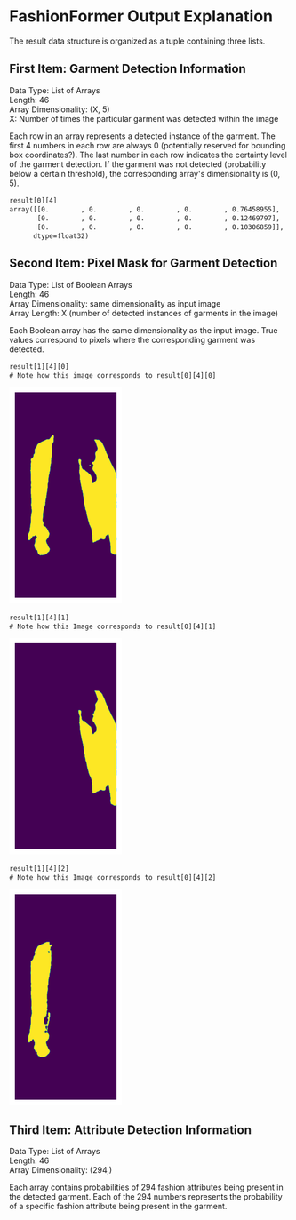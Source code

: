 # FashionFormer Output Explanation

The result data structure is organized as a tuple containing three lists.

## First Item: Garment Detection Information
Data Type: List of Arrays  
Length: 46  
Array Dimensionality: (X, 5)  
X: Number of times the particular garment was detected within the image

Each row in an array represents a detected instance of the garment.
The first 4 numbers in each row are always 0 (potentially reserved for bounding box coordinates?).
The last number in each row indicates the certainty level of the garment detection.
If the garment was not detected (probability below a certain threshold), the corresponding array's dimensionality is (0, 5).

```
result[0][4]
array([[0.        , 0.        , 0.        , 0.        , 0.76458955],
       [0.        , 0.        , 0.        , 0.        , 0.12469797],
       [0.        , 0.        , 0.        , 0.        , 0.10306859]],
      dtype=float32)
```

## Second Item: Pixel Mask for Garment Detection
Data Type: List of Boolean Arrays  
Length: 46  
Array Dimensionality: same dimensionality as input image  
Array Length: X (number of detected instances of garments in the image)  

Each Boolean array has the same dimensionality as the input image.
True values correspond to pixels where the corresponding garment was detected.

```
result[1][4][0]
# Note how this image corresponds to result[0][4][0]
```
![Alt text](figs/sample_mask_1.png?raw=true)  

```
result[1][4][1]
# Note how this Image corresponds to result[0][4][1]
```
![Alt text](figs/sample_mask_2.png?raw=true)  

```
result[1][4][2]
# Note how this Image corresponds to result[0][4][2]
```
![Alt text](figs/sample_mask_3.png?raw=true)  


## Third Item: Attribute Detection Information
Data Type: List of Arrays  
Length: 46  
Array Dimensionality: (294,)  

Each array contains probabilities of 294 fashion attributes being present in the detected garment.
Each of the 294 numbers represents the probability of a specific fashion attribute being present in the garment.

